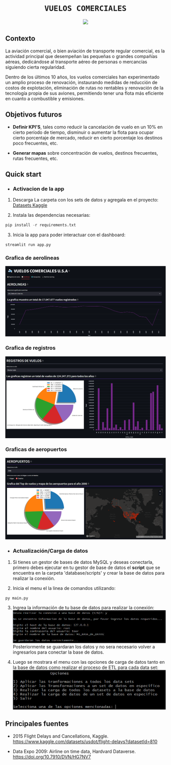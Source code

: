 # <h1 align="center">**`VUELOS COMERCIALES`**</h1>

<p align="center">
<img src="https://images-wixmp-ed30a86b8c4ca887773594c2.wixmp.com/f/bc0a4715-c860-464f-88e4-3045f9106b4c/d8kgg6n-59fc17d1-aad2-47f0-b036-2a7c522dd403.png?token=eyJ0eXAiOiJKV1QiLCJhbGciOiJIUzI1NiJ9.eyJzdWIiOiJ1cm46YXBwOjdlMGQxODg5ODIyNjQzNzNhNWYwZDQxNWVhMGQyNmUwIiwiaXNzIjoidXJuOmFwcDo3ZTBkMTg4OTgyMjY0MzczYTVmMGQ0MTVlYTBkMjZlMCIsIm9iaiI6W1t7InBhdGgiOiJcL2ZcL2JjMGE0NzE1LWM4NjAtNDY0Zi04OGU0LTMwNDVmOTEwNmI0Y1wvZDhrZ2c2bi01OWZjMTdkMS1hYWQyLTQ3ZjAtYjAzNi0yYTdjNTIyZGQ0MDMucG5nIn1dXSwiYXVkIjpbInVybjpzZXJ2aWNlOmZpbGUuZG93bmxvYWQiXX0.G6xjMhhhbjE4SigACvtsuhQDCWDfAMHqSFvVTdQl8mk"   
height="400">
</p>

## **Contexto**

La aviación comercial, o bien aviación de transporte regular comercial, es la actividad principal que desempeñan las pequeñas o grandes compañías aéreas, dedicándose al transporte aéreo de personas o mercancías siguiendo cierta regularidad. 

Dentro de los últimos 10 años, los vuelos comerciales han experimentado un amplio proceso de renovación, instaurando medidas de reducción de costos de explotación, eliminación de rutas no rentables y renovación de la tecnología propia de sus aviones, permitiendo tener una flota más eficiente en cuanto a combustible y emisiones.

## **Objetivos futuros**

- **Definir KPI'S**, tales como reducir la cancelación de vuelo en un 10% en cierto período de tiempo, disminuir o aumentar la flota para ocupar cierto porcentaje de mercado, reducir en cierto porcentaje los destinos poco frecuentes, etc.

- **Generar mapas** sobre concentración de vuelos, destinos frecuentes, rutas frecuentes, etc.

## **Quick start**
- ### Activacion de la app

1. Descarga La carpeta con los sets de datos y agregala en el proyecto: [Datasets Kaggle](https://www.kaggle.com/datasets/juanrs26/vuelos-comerciales/data)

2. Instala las dependencias necesarias:
```python
pip install -r requirements.txt
```

3. Inicia la app para poder interactuar con el dashboard:
```python
streamlit run app.py
```
### **Grafica de aerolineas**
![Imagen de las aerolineas](images/airlines.png)
### **Grafica de registros**
![Imagen del registro de vuelos](images/registro_de_vuelos.png)
### **Graficas de aeropuertos**
![Imagen de los aeropuertos](images/airports.png)

- ### Actualización/Carga de datos

1. Si tienes un gestor de bases de datos MySQL y deseas conectarla, primero debes ejecutar en tu gestor de base de datos el **script** que se encuentra en la carpeta 'database/scripts' y crear la base de datos para realizar la conexión. 

2. Inicia el menu el la linea de comandos utilizando:
```python
py main.py
```

3. Ingrea la información de tu base de datos para realizar la conexión:
![Imagen de conexión a la base de datos](images/info_database.png)
Posteriormente se guardaran los datos y no sera necesario volver a ingresarlos para conectar la base de datos.

4. Luego se mostrara el menu con las opciones de carga de datos tanto en la base de datos como realizar el proceso de ETL para cada data set:<br>
![Imagen de menu](images/menu.png)

## **Principales fuentes**

- 2015 Flight Delays and Cancellations, Kaggle. 
https://www.kaggle.com/datasets/usdot/flight-delays?datasetId=810

- Data Expo 2009: Airline on time data, Hardvard Dataverse. 
https://doi.org/10.7910/DVN/HG7NV7